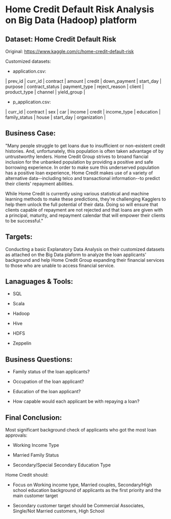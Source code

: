 # Home Credit Default Risk Analysis on Big Data (Hadoop) platform

## Dataset: Home Credit Default Risk

Original: https://www.kaggle.com/c/home-credit-default-risk

Customized datasets:

- application.csv:

| prev_id	| curr_id	| contract | amount | credit | down_payment | start_day | purpose | contract_status | payment_type | reject_reason | client | product_type | channel | yield_group | 

- p_application.csv:

| curr_id	| contract | sex | car | income | credit | income_type | education | family_status | house | start_day | organization | 

## Business Case:

"Many people struggle to get loans due to insufficient or non-existent credit histories. And, unfortunately, this population is often taken advantage of by untrustworthy lenders. Home Credit Group strives to broand fiancial inclusion for the unbanked population by providing a positive and safe borrowing experience. In order to make sure this underserved population has a positive loan experience, Home Credit makes use of a variety of alternative data--including telco and transactional information--to predict their clients' repayment abilities.

While Home Credit is currently using various statistical and machine learning methods to make these predictions, they're challenging Kagglers to help them unlock the full potential of their data. Doing so will ensure that clients capable of repayment are not rejected and that loans are given with a principal, maturity, and repayment calendar that will empower their clients to be successful."

## Targets:

Conducting a basic Explanatory Data Analysis on their customized datasets as attached on the Big Data plaform to analyze the loan applicants' background and help Home Credit Group expanding their financial services to those who are unable to access financial service. 

## Lanaguages & Tools: 

- SQL

- Scala 

- Hadoop

- Hive

- HDFS

- Zeppelin

## Business Questions: 

- Family status of the loan applicants?

- Occupation of the loan applicant?

- Education of the loan applicant?

- How capable would each applicant be with repaying a loan? 

## Final Conclusion:

Most significant background check of applicants who got the most loan approvals:

- Working Income Type

- Married Family Status

- Secondary/Special Secondary Education Type

Home Credit should:

- Focus on Working income type, Married couples, Secondary/High school education background of applicants as the first priority and the main customer target

- Secondary customer target should be Commercial Associates, Single/Not Married customers, High School



